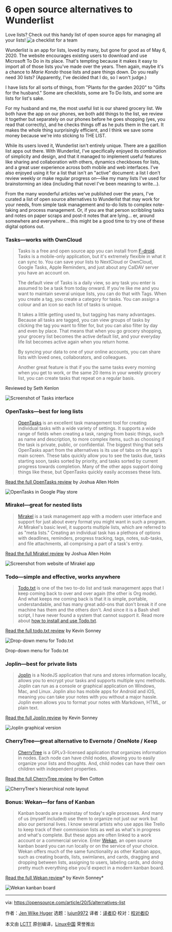 [#]: collector: (lujun9972)
[#]: translator: (wxy)
[#]: reviewer: ( )
[#]: publisher: ( )
[#]: url: ( )
[#]: subject: (6 open source alternatives to Wunderlist)
[#]: via: (https://opensource.com/article/20/5/alternatives-list)
[#]: author: (Jen Wike Huger https://opensource.com/users/jen-wike)

6 open source alternatives to Wunderlist
======
Love lists? Check out this handy list of open source apps for managing
all your lists!
![a checklist for a team][1]

Wunderlist is an app for lists, loved by many, but gone for good as of May 6, 2020. The website encourages existing users to download and use Microsoft To Do in its place. That's tempting because it makes it easy to import all of those lists you've made over the years. Then again, maybe it's a chance to _Marie Kondo_ those lists and pare things down. Do you really need 30 lists? (Apparently, I've decided that I do, so I won't judge.)

I have lists for all sorts of things, from "Plants for the garden 2020" to "Gifts for the husband." Some are checklists, some are To Do lists, and some are lists for list's sake.

For my husband and me, the most useful list is our shared grocery list. We both have the app on our phones, we both add things to the list, we review it together but separately on our phones before he goes shopping (yes, you read that correctly), and he checks things off as he puts them in the cart. It makes the whole thing surprisingly efficient, and I think we save some money because we're into sticking to THE LIST.

While its users loved it, Wunderlist isn't entirely unique. There are a gazillion list apps out there. With Wunderlist, I've specifically enjoyed its combination of simplicity and design, and that it managed to implement useful features like sharing and collaboration with others, dynamics checkboxes for lists, and a great user experience across both mobile and web interfaces. I've also enjoyed using it for a list that isn't an "active" document: a list I don't review weekly or make regular progress on—like my many lists I've used for brainstorming an idea (including that novel I've been meaning to write...).

From the many wonderful articles we've published over the years, I've curated a list of open source alternatives to Wunderlist that may work for your needs, from simple task management and to-do lists to complex note-taking and process management. Or, if you are that person scribbling tasks and notes on paper scraps and post-it notes that are lying... er, around somewhere and everywhere... this might be a good time to try one of these digital options out.

### Tasks—works with OwnCloud

> Tasks is a free and open source app you can install from [F-droid][2]. Tasks is a mobile-only application, but it's extremely flexible in what it can sync to. You can save your lists to NextCloud or OwnCloud, Google Tasks, Apple Reminders, and just about any CalDAV server you have an account on.
>
> The default view of Tasks is a daily view, so any task you enter is assumed to be a task from today onward. If you're like me and you want to maintain several unique lists, you can do that with Tags. When you create a tag, you create a category for tasks. You can assign a colour and an icon so each list of tasks is unique.
>
> It takes a little getting used to, but tagging has many advantages. Because all tasks are tagged, you can view groups of tasks by clicking the tag you want to filter for, but you can also filter by day and even by place. That means that when you go grocery shopping, your grocery list becomes the active default list, and your everyday life list becomes active again when you return home.
>
> By syncing your data to one of your online accounts, you can share lists with loved ones, collaborators, and colleagues.
>
> Another great feature is that if you the same tasks every morning when you get to work, or the same 20 items in your weekly grocery list, you can create tasks that repeat on a regular basis.

Reviewed by Seth Kenlon

![Screenshot of Tasks interface][3]

### OpenTasks—best for long lists

> [OpenTasks][4] is an excellent task management tool for creating individual tasks with a wide variety of settings. It supports a wide range of fields when creating a task, ranging from basic things, such as name and description, to more complex items, such as choosing if the task is private, public, or confidential. The biggest thing that sets OpenTasks apart from the alternatives is its use of tabs on the app's main screen. These tabs quickly allow you to see the tasks due, tasks starting soon, tasks sorted by priority, and tasks sorted by current progress towards completion. Many of the other apps support doing things like these, but OpenTasks quickly easily accesses these lists.

[Read the full OpenTasks review][5] by Joshua Allen Holm

![OpenTasks in Google Play store][6]

### Mirakel—great for nested lists

> [Mirakel][7] is a task management app with a modern user interface and support for just about every format you might want in such a program. At Mirakel's basic level, it supports multiple lists, which are referred to as "meta lists." Creating an individual task has a plethora of options with deadlines, reminders, progress tracking, tags, notes, sub-tasks, and file attachments, all comprising a part of a task's entry.

[Read the full Mirakel review][5] by Joshua Allen Holm

![Screenshot from website of Mirakel app][8]

### Todo—simple and effective, works anywhere

> [Todo.txt][9] is one of the two to-do list and task management apps that I keep coming back to over and over again (the other is Org mode). And what keeps me coming back is that it is simple, portable, understandable, and has many great add-ons that don't break it if one machine has them and the others don't. And since it is a Bash shell script, I have never found a system that cannot support it. Read more about [how to install and use Todo.txt][10].

[Read the full todo.txt review][10] by Kevin Sonney

![Drop-down menu for Todo.txt][11]

Drop-down menu for Todo.txt

### Joplin—best for private lists

> [Joplin][12] is a NodeJS application that runs and stores information locally, allows you to encrypt your tasks and supports multiple sync methods. Joplin can run as a console or graphical application on Windows, Mac, and Linux. Joplin also has mobile apps for Android and iOS, meaning you can take your notes with you without a major hassle. Joplin even allows you to format your notes with Markdown, HTML, or plain text.

[Read the full Joplin review][13] by Kevin Sonney

![Joplin graphical version ][14]

### CherryTree—great alternative to Evernote / OneNote / Keep

> [CherryTree][15] is a GPLv3-licensed application that organizes information in nodes. Each node can have child nodes, allowing you to easily organize your lists and thoughts. And, child nodes can have their own children with independent properties.

[Read the full CherryTree review][16] by Ben Cotton

![CherryTree's hierarchical note layout][17]

### Bonus: Wekan—for fans of Kanban

> Kanban boards are a mainstay of today's agile processes. And many of us (myself included) use them to organize not just our work but also our personal lives. I know several artists who use apps like Trello to keep track of their commission lists as well as what's in progress and what's complete. But these apps are often linked to a work account or a commercial service. Enter [Wekan][18], an open source kanban board you can run locally or on the service of your choice. Wekan offers much of the same functionality as other Kanban apps, such as creating boards, lists, swimlanes, and cards, dragging and dropping between lists, assigning to users, labeling cards, and doing pretty much everything else you'd expect in a modern kanban board.

[Read the full Wekan review][19]* by Kevin Sonney*

![Wekan kanban board][20]

--------------------------------------------------------------------------------

via: https://opensource.com/article/20/5/alternatives-list

作者：[Jen Wike Huger][a]
选题：[lujun9972][b]
译者：[译者ID](https://github.com/译者ID)
校对：[校对者ID](https://github.com/校对者ID)

本文由 [LCTT](https://github.com/LCTT/TranslateProject) 原创编译，[Linux中国](https://linux.cn/) 荣誉推出

[a]: https://opensource.com/users/jen-wike
[b]: https://github.com/lujun9972
[1]: https://opensource.com/sites/default/files/styles/image-full-size/public/lead-images/checklist_hands_team_collaboration.png?itok=u82QepPk (a checklist for a team)
[2]: https://f-droid.org/en/packages/org.tasks/
[3]: https://opensource.com/sites/default/files/uploads/screenshot_tasks_resized.jpg (Screenshot of Tasks interface)
[4]: https://play.google.com/store/apps/details?id=org.dmfs.tasks
[5]: https://opensource.com/article/17/1/task-management-time-tracking-android
[6]: https://opensource.com/sites/default/files/uploads/opentasks_rezied.jpg (OpenTasks in Google Play store)
[7]: https://mirakel.azapps.de/
[8]: https://opensource.com/sites/default/files/uploads/mirakel_web_resized.jpg (Screenshot from website of Mirakel app)
[9]: http://todotxt.org/
[10]: https://opensource.com/article/20/1/open-source-to-do-list
[11]: https://opensource.com/sites/default/files/uploads/todo.txtmenu_3.png (Drop-down menu for Todo.txt)
[12]: https://joplin.cozic.net/
[13]: https://opensource.com/article/19/1/productivity-tool-joplin
[14]: https://opensource.com/sites/default/files/uploads/joplin-1.png (Joplin graphical version )
[15]: https://www.giuspen.com/cherrytree/
[16]: https://opensource.com/article/19/5/cherrytree-notetaking
[17]: https://opensource.com/sites/default/files/uploads/cherrytree.png (CherryTree's hierarchical note layout)
[18]: https://wekan.github.io/
[19]: https://opensource.com/article/19/1/productivity-tool-wekan
[20]: https://opensource.com/sites/default/files/uploads/wekan-board.png (Wekan kanban board)
